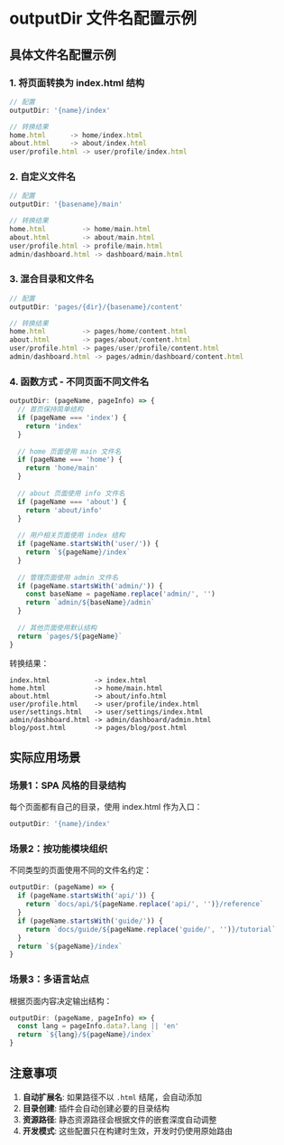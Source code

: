 # outputDir 文件名配置示例

## 具体文件名配置示例

### 1. 将页面转换为 index.html 结构

```javascript
// 配置
outputDir: '{name}/index'

// 转换结果
home.html      -> home/index.html
about.html     -> about/index.html
user/profile.html -> user/profile/index.html
```

### 2. 自定义文件名

```javascript
// 配置
outputDir: '{basename}/main'

// 转换结果
home.html         -> home/main.html
about.html        -> about/main.html
user/profile.html -> profile/main.html
admin/dashboard.html -> dashboard/main.html
```

### 3. 混合目录和文件名

```javascript
// 配置
outputDir: 'pages/{dir}/{basename}/content'

// 转换结果
home.html         -> pages/home/content.html
about.html        -> pages/about/content.html
user/profile.html -> pages/user/profile/content.html
admin/dashboard.html -> pages/admin/dashboard/content.html
```

### 4. 函数方式 - 不同页面不同文件名

```javascript
outputDir: (pageName, pageInfo) => {
  // 首页保持简单结构
  if (pageName === 'index') {
    return 'index'
  }
  
  // home 页面使用 main 文件名
  if (pageName === 'home') {
    return 'home/main'
  }
  
  // about 页面使用 info 文件名
  if (pageName === 'about') {
    return 'about/info'
  }
  
  // 用户相关页面使用 index 结构
  if (pageName.startsWith('user/')) {
    return `${pageName}/index`
  }
  
  // 管理页面使用 admin 文件名
  if (pageName.startsWith('admin/')) {
    const baseName = pageName.replace('admin/', '')
    return `admin/${baseName}/admin`
  }
  
  // 其他页面使用默认结构
  return `pages/${pageName}`
}
```

转换结果：
```
index.html           -> index.html
home.html            -> home/main.html
about.html           -> about/info.html
user/profile.html    -> user/profile/index.html
user/settings.html   -> user/settings/index.html
admin/dashboard.html -> admin/dashboard/admin.html
blog/post.html       -> pages/blog/post.html
```

## 实际应用场景

### 场景1：SPA 风格的目录结构
每个页面都有自己的目录，使用 index.html 作为入口：

```javascript
outputDir: '{name}/index'
```

### 场景2：按功能模块组织
不同类型的页面使用不同的文件名约定：

```javascript
outputDir: (pageName) => {
  if (pageName.startsWith('api/')) {
    return `docs/api/${pageName.replace('api/', '')}/reference`
  }
  if (pageName.startsWith('guide/')) {
    return `docs/guide/${pageName.replace('guide/', '')}/tutorial`
  }
  return `${pageName}/index`
}
```

### 场景3：多语言站点
根据页面内容决定输出结构：

```javascript
outputDir: (pageName, pageInfo) => {
  const lang = pageInfo.data?.lang || 'en'
  return `${lang}/${pageName}/index`
}
```

## 注意事项

1. **自动扩展名**: 如果路径不以 `.html` 结尾，会自动添加
2. **目录创建**: 插件会自动创建必要的目录结构
3. **资源路径**: 静态资源路径会根据文件的嵌套深度自动调整
4. **开发模式**: 这些配置只在构建时生效，开发时仍使用原始路由